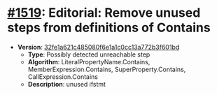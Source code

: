 # [#1519](https://github.com/tc39/ecma262/pull/1519): Editorial: Remove unused steps from definitions of Contains

- **Version**: [32fe1a621c485080f6e1a1c0cc13a772b3f601bd](https://github.com/tc39/ecma262/commits/32fe1a621c485080f6e1a1c0cc13a772b3f601bd)
  - **Type**: Possibly detected unreachable step
  - **Algorithm**: LiteralPropertyName.Contains, MemberExpression.Contains, SuperProperty.Contains, CallExpression.Contains
  - **Description**: unused ifstmt

